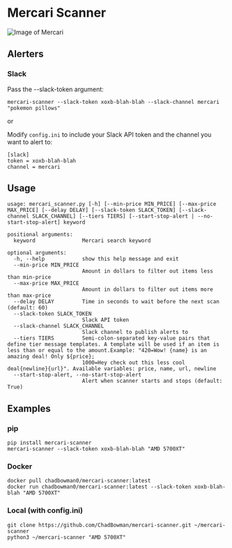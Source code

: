 # Mercari Scanner

![Image of Mercari](https://upload.wikimedia.org/wikipedia/commons/7/7f/Mercari_logo_2018.svg)

## Alerters

### Slack

Pass the --slack-token argument:
```
mercari-scanner --slack-token xoxb-blah-blah --slack-channel mercari "pokemon pillows"
```

or

Modify `config.ini` to include your Slack API token and the channel you want to alert to:

```
[slack]
token = xoxb-blah-blah
channel = mercari
```

## Usage

```
usage: mercari_scanner.py [-h] [--min-price MIN_PRICE] [--max-price MAX_PRICE] [--delay DELAY] [--slack-token SLACK_TOKEN] [--slack-channel SLACK_CHANNEL] [--tiers TIERS] [--start-stop-alert | --no-start-stop-alert] keyword

positional arguments:
  keyword               Mercari search keyword

optional arguments:
  -h, --help            show this help message and exit
  --min-price MIN_PRICE
                        Amount in dollars to filter out items less than min-price
  --max-price MAX_PRICE
                        Amount in dollars to filter out items more than max-price
  --delay DELAY         Time in seconds to wait before the next scan (default: 60)
  --slack-token SLACK_TOKEN
                        Slack API token
  --slack-channel SLACK_CHANNEL
                        Slack channel to publish alerts to
  --tiers TIERS         Semi-colon-separated key-value pairs that define tier message templates. A template will be used if an item is less than or equal to the amount.Example: "420=Wow! {name} is an amazing deal! Only ${price};
                        1000=Hey check out this less cool deal{newline}{url}". Available variables: price, name, url, newline
  --start-stop-alert, --no-start-stop-alert
                        Alert when scanner starts and stops (default: True)
```

## Examples

### pip
```
pip install mercari-scanner
mercari-scanner --slack-token xoxb-blah-blah "AMD 5700XT"
```

### Docker
```
docker pull chadbowman0/mercari-scanner:latest
docker run chadbowman0/mercari-scanner:latest --slack-token xoxb-blah-blah "AMD 5700XT"
```

### Local (with config.ini)
```
git clone https://github.com/ChadBowman/mercari-scanner.git ~/mercari-scanner
python3 ~/mercari-scanner "AMD 5700XT"
```
